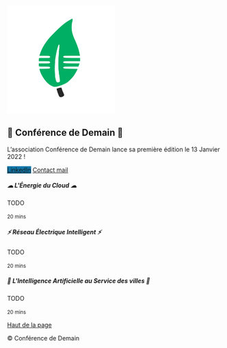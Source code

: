 <html lang="fr">

<head>
    <!-- Required meta tags -->
    <meta charset="utf-8">
    <meta name="viewport" content="width=device-width, initial-scale=1">
    <!-- Bootstrap CSS -->
    <link href="https://cdn.jsdelivr.net/npm/bootstrap@5.1.3/dist/css/bootstrap.min.css" rel="stylesheet"
        integrity="sha384-1BmE4kWBq78iYhFldvKuhfTAU6auU8tT94WrHftjDbrCEXSU1oBoqyl2QvZ6jIW3" crossorigin="anonymous">
    <title>Conférences 2022 🚀</title>
</head>

<body>
    <main>
        <section class="text-center container">
            <div class="row">
                <div class="col-lg-6 col-md-8 mx-auto">
                    <img src="./img/logo.svg" width="50%" />
                    <h1 class="fw-light">🚀 Conférence de Demain 🚀</h1>
                    <p class="lead text-muted">
                        L’association Conférence de Demain lance sa première édition le 13 Janvier 2022 !
                    </p>
                    <p>
                        <a href="https://www.linkedin.com/company/conference-de-demain/" class="btn btn-primary my-2"
                            style="background-color: #0e76a8;" target="_blank">LinkedIn</a>
                        <a href="mailto:conferences-lille@viacesi.fr" class="btn btn-secondary my-2">Contact mail</a>
                    </p>
                </div>
            </div>
        </section>
        <div class="album py-5 bg-light">
            <div class="container">
                <div class="row row-cols-1 row-cols-sm-2 row-cols-md-3 g-3">
                    <div class="col">
                        <div class="card shadow-sm">
                            <div class="card-body">
                                <h5 class="card-title" style="font-weight: bold;">☁ L'Énergie du Cloud ☁</h5>
                                <p class="card-text">TODO</p>
                                <div class="d-flex justify-content-between align-items-center">
                                    <small class="text-muted">20 mins</small>
                                </div>
                            </div>
                        </div>
                    </div>
                    <div class="col">
                        <div class="card shadow-sm">
                            <div class="card-body">
                                <h5 class="card-title" style="font-weight: bold;">⚡ Réseau Électrique Intelligent ⚡</h5>
                                <p class="card-text">TODO</p>
                                <div class="d-flex justify-content-between align-items-center">
                                    <small class="text-muted">20 mins</small>
                                </div>
                            </div>
                        </div>
                    </div>
                    <div class="col">
                        <div class="card shadow-sm">
                            <div class="card-body">
                                <h5 class="card-title" style="font-weight: bold;">🧠 L'Intelligence Artificielle au
                                    Service des villes 🧠</h5>
                                <p class="card-text">TODO</p>
                                <div class="d-flex justify-content-between align-items-center">
                                    <small class="text-muted">20 mins</small>
                                </div>
                            </div>
                        </div>
                    </div>
                </div>
            </div>
        </div>
    </main>
    <footer class="text-muted py-5">
        <div class="container">
            <p class="float-end mb-1">
                <a href="#">Haut de la page</a>
            </p>
            <p class="mb-1">
                &copy;
                <span id="copyright">
                    <script>document.getElementById('copyright').appendChild(document.createTextNode(new Date().getFullYear()))</script>
                </span>
                Conférence de Demain
            </p>
        </div>
    </footer>
    <!-- Optional JavaScript -->
    <script src="https://cdn.jsdelivr.net/npm/bootstrap@5.1.3/dist/js/bootstrap.bundle.min.js"
        integrity="sha384-ka7Sk0Gln4gmtz2MlQnikT1wXgYsOg+OMhuP+IlRH9sENBO0LRn5q+8nbTov4+1p"
        crossorigin="anonymous"></script>

</body>


</html>